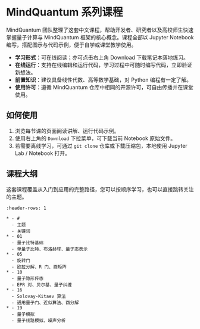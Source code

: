 # MindQuantum 系列课程

MindQuantum 团队整理了这套中文课程，帮助开发者、研究者以及高校师生快速掌握量子计算与 MindQuantum 框架的核心概念。课程全部以 Jupyter Notebook 编写，搭配图示与代码示例，便于自学或课堂教学使用。

- **学习形式**：可在线阅读；亦可点击右上角 Download 下载笔记本落地练习。
- **在线运行**：支持在线编辑和运行代码，学习过程中可随时编写代码，立即验证新想法。
- **前置知识**：建议具备线性代数、高等数学基础，对 Python 编程有一定了解。
- **使用许可**：遵循 MindQuantum 仓库中相同的开源许可，可自由传播并在课堂使用。

## 如何使用

1. 浏览每节课的页面阅读讲解、运行代码示例。
2. 使用右上角的 `Download` 下拉菜单，可下载当前 Notebook 原始文件。
3. 若需要离线学习，可通过 `git clone` 仓库或下载压缩包，本地使用 Jupyter Lab / Notebook 打开。

## 课程大纲

这套课程覆盖从入门到应用的完整路径，您可以按顺序学习，也可以直接跳转关注的主题。

```{list-table}
:header-rows: 1

* - #
  - 主题
  - 关键词
* - 01
  - 量子比特基础
  - 单量子比特、布洛赫球、量子态表示
* - 05
  - 旋转门
  - 欧拉分解、R 门、酉矩阵
* - 10
  - 量子隐形传态
  - EPR 对、贝尔基、量子纠缠
* - 16
  - Solovay-Kitaev 算法
  - 通用量子门、近似算法、酉分解
* - 19
  - 量子模拟
  - 量子线路模拟、噪声分析
```
